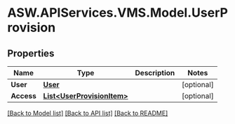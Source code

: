 
# ASW.APIServices.VMS.Model.UserProvision

## Properties

Name | Type | Description | Notes
------------ | ------------- | ------------- | -------------
**User** | [**User**](User.md) |  | [optional] 
**Access** | [**List&lt;UserProvisionItem&gt;**](UserProvisionItem.md) |  | [optional] 

[[Back to Model list]](../README.md#documentation-for-models)
[[Back to API list]](../README.md#documentation-for-api-endpoints)
[[Back to README]](../README.md)

